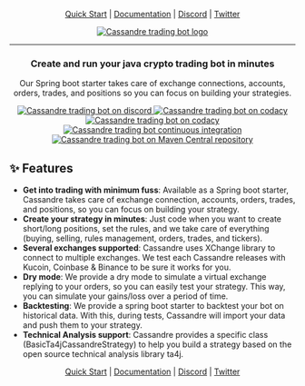 <p align="center">
    <a href="https://trading-bot.cassandre.tech/learn/quickstart">Quick Start</a> | 
    <a href="https://trading-bot.cassandre.tech">Documentation</a> | 
    <a href="https://discord.gg/sv3VXuTgFS">Discord</a> | 
    <a href="https://twitter.com/cassandretech">Twitter</a>
</p>

<p align="center">
    <a href="https://trading-bot.cassandre.tech">
        <img    src="https://trading-bot.cassandre.tech/assets/images/logo/cassandre-trading-bot-full-medium.png"
                alt="Cassandre trading bot logo"/>
    </a>
</p>

<hr>

<h3 align="center">Create and run your java crypto trading bot in minutes</h2>
<p align="center">Our Spring boot starter takes care of exchange connections, accounts, orders, trades, and positions so you can focus on building your strategies.</p>

<p align="center">
    <a href="https://discord.gg/sv3VXuTgFS">
        <img    src="https://img.shields.io/discord/796141274171310110.svg?logo=discord&label=Discord"
                alt="Cassandre trading bot on discord" />
    </a>
    <a href="https://www.codacy.com/gh/cassandre-tech/cassandre-trading-bot?utm_source=github.com&amp;utm_medium=referral&amp;utm_content=cassandre-tech/cassandre-trading-bot&amp;utm_campaign=Badge_Grade">
        <img    src="https://api.codacy.com/project/badge/Grade/f26dc41008a64bb18dcd404b46b69fc8"
                alt="Cassandre trading bot on codacy" />
    </a>
    <a href="https://www.codacy.com/gh/cassandre-tech/cassandre-trading-bot/dashboard?utm_source=github.com&utm_medium=referral&utm_content=cassandre-tech/cassandre-trading-bot&utm_campaign=Badge_Coverage">
        <img    src="https://api.codacy.com/project/badge/Coverage/f26dc41008a64bb18dcd404b46b69fc8"
                alt="Cassandre trading bot on codacy" />
    </a>
    <a href="https://github.com/cassandre-tech/cassandre-trading-bot/actions">
        <img    src="https://github.com/cassandre-tech/cassandre-trading-bot/workflows/Continuous%20integration/badge.svg"
                alt="Cassandre trading bot continuous integration" />
    </a>
    <a href="https://search.maven.org/search?q=g:tech.cassandre.trading.bot">
        <img    src="https://img.shields.io/maven-central/v/tech.cassandre.trading.bot/cassandre-trading-bot-project.svg?label=Maven%20Central"
                alt="Cassandre trading bot on Maven Central repository" />
    </a>
</p>

## ✨ Features
- **Get into trading with minimum fuss**: Available as a Spring boot starter, Cassandre takes care of exchange connection, accounts, orders, trades, and positions, so you can focus on building your strategy.
- **Create your strategy in minutes**: Just code when you want to create short/long positions, set the rules, and we take care of everything (buying, selling, rules management, orders, trades, and tickers).
- **Several exchanges supported**: Cassandre uses XChange library to connect to multiple exchanges. We test each Cassandre releases with Kucoin, Coinbase & Binance to be sure it works for you.
- **Dry mode**: We provide a dry mode to simulate a virtual exchange replying to your orders, so you can easily test your strategy. This way, you can simulate your gains/loss over a period of time.
- **Backtesting**: We provide a spring boot starter to backtest your bot on historical data. With this, during tests, Cassandre will import your data and push them to your strategy.
- **Technical Analysis support**: Cassandre provides a specific class (BasicTa4jCassandreStrategy) to help you build a strategy based on the open source technical analysis library ta4j.

<p align="center">
    <a href="https://trading-bot.cassandre.tech/learn/quickstart">Quick Start</a> | 
    <a href="https://trading-bot.cassandre.tech">Documentation</a> | 
    <a href="https://discord.gg/sv3VXuTgFS">Discord</a> | 
    <a href="https://twitter.com/cassandretech">Twitter</a>
</p>